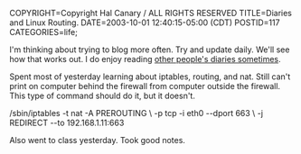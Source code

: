 COPYRIGHT=Copyright Hal Canary / ALL RIGHTS RESERVED
TITLE=Diaries and Linux Routing.
DATE=2003-10-01 12:40:15-05:00 (CDT)
POSTID=117
CATEGORIES=life;

I'm thinking about trying to blog more often. Try and update daily. We'll see how that works out. I do enjoy reading [other people's diaries sometimes](http://www.linux.org.uk/~telsa/Diary/diary.html).

Spent most of yesterday learning about iptables, routing, and nat. Still can't print on computer behind the firewall from computer outside the firewall. This type of command should do it, but it doesn't.

/sbin/iptables -t nat -A PREROUTING \\
  -p tcp -i eth0 --dport 663 \\
  -j REDIRECT --to 192.168.1.11:663

Also went to class yesterday. Took good notes.

